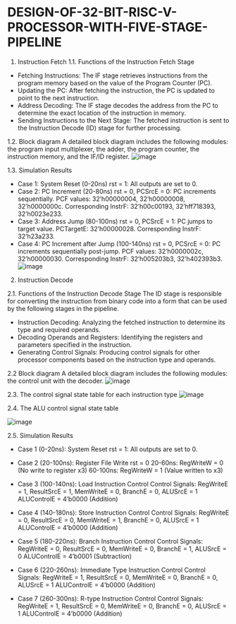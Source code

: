 # DESIGN-OF-32-BIT-RISC-V-PROCESSOR-WITH-FIVE-STAGE-PIPELINE

1. Instruction Fetch
1.1. Functions of the Instruction Fetch Stage
- Fetching Instructions: The IF stage retrieves instructions from the program memory based on the value of the Program Counter (PC).
- Updating the PC: After fetching the instruction, the PC is updated to point to the next instruction.
- Address Decoding: The IF stage decodes the address from the PC to determine the exact location of the instruction in memory.
- Sending Instructions to the Next Stage: The fetched instruction is sent to the Instruction Decode (ID) stage for further processing.

1.2. Block diagram
A detailed block diagram includes the following modules: the program input multiplexer, the adder, the program counter, the instruction memory, and the IF/ID register.
![image](https://github.com/user-attachments/assets/3ca6a9bd-e9df-4303-95af-ec9f37d260af)

1.3. Simulation Results
- Case 1: System Reset (0-20ns)
rst = 1: All outputs are set to 0.
- Case 2: PC Increment (20-80ns)
rst = 0, PCSrcE = 0: PC increments sequentially.
PCF values: 32’h00000004, 32’h00000008, 32’h0000000c.
Corresponding InstrF: 32’h00c00193, 32’hff718393, 32’h0023e233.
- Case 3: Address Jump (80-100ns)
rst = 0, PCSrcE = 1: PC jumps to target value.
PCTargetE: 32’h00000028.
Corresponding InstrF: 32’h23a233.
- Case 4: PC Increment after Jump (100-140ns)
rst = 0, PCSrcE = 0: PC increments sequentially post-jump.
PCF values: 32’h0000002c, 32’h00000030.
Corresponding InstrF: 32’h005203b3, 32’h402393b3.
![image](https://github.com/user-attachments/assets/3556d1ae-f3e7-4e5f-8ec3-a3dda994fbfe)

2. Instruction Decode

2.1. Functions of the Instruction Decode Stage
The ID stage is responsible for converting the instruction from binary code into a form that can be used by the following stages in the pipeline.
- Instruction Decoding: Analyzing the fetched instruction to determine its type and required operands.
- Decoding Operands and Registers: Identifying the registers and parameters specified in the instruction.
- Generating Control Signals: Producing control signals for other processor components based on the instruction type and operands.

2.2 Block diagram
A detailed block diagram includes the following modules: the control unit with the decoder.
![image](https://github.com/user-attachments/assets/f03ccca7-fa52-4f1e-b611-4d827a3780c6)

2.3. The control signal state table for each instruction type
![image](https://github.com/user-attachments/assets/a158d802-08f7-4709-b239-afef20881ef3)

2.4. The ALU control signal state table

![image](https://github.com/user-attachments/assets/20f0e795-f9cf-4b8e-8a0d-480ef3d8d926)

2.5. Simulation Results
- Case 1 (0-20ns): System Reset
rst = 1: All outputs are set to 0.

- Case 2 (20-100ns): Register File Write
rst = 0
20-60ns: RegWriteW = 0 (No write to register x3)
60-100ns: RegWriteW = 1 (Value written to x3)

- Case 3 (100-140ns): Load Instruction Control
Control Signals:
RegWriteE = 1, ResultSrcE = 1, MemWriteE = 0, BranchE = 0, ALUSrcE = 1
ALUControlE = 4’b0000 (Addition)

- Case 4 (140-180ns): Store Instruction Control
Control Signals:
RegWriteE = 0, ResultSrcE = 0, MemWriteE = 1, BranchE = 0, ALUSrcE = 1
ALUControlE = 4’b0000 (Addition)

- Case 5 (180-220ns): Branch Instruction Control
Control Signals:
RegWriteE = 0, ResultSrcE = 0, MemWriteE = 0, BranchE = 1, ALUSrcE = 0
ALUControlE = 4’b0001 (Subtraction)

- Case 6 (220-260ns): Immediate Type Instruction Control
Control Signals:
RegWriteE = 1, ResultSrcE = 0, MemWriteE = 0, BranchE = 0, ALUSrcE = 1
ALUControlE = 4’b0000 (Addition)

- Case 7 (260-300ns): R-type Instruction Control
Control Signals:
RegWriteE = 1, ResultSrcE = 0, MemWriteE = 0, BranchE = 0, ALUSrcE = 1
ALUControlE = 4’b0000 (Addition)

